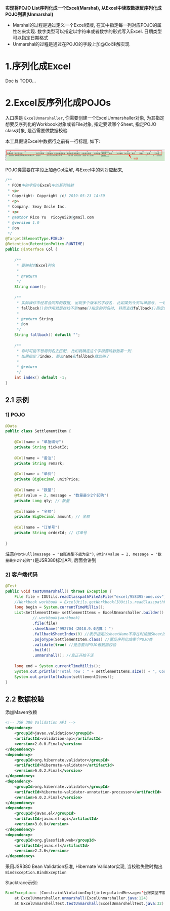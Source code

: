 **实现将POJO List序列化成一个Excel(Marshal), 从Excel中读取数据反序列化成POJO列表(Unmarshal)**

* Marshal的过程是通过定义一个Excel模版, 在其中指定每一列对应POJO的属性名来实现. 数字类型可以指定以字符串或者数字的形式写入Excel. 日期类型可以指定日期格式
* Unmarshal的过程是通过在POJO的字段上加@Col注解实现

# 1.序列化成Excel

Doc is TODO...

# 2.Excel反序列化成POJOs

入口类是 `ExcelUnmarshaller`, 你需要创建一个ExcelUnmarshaller对象, 为其指定想要反序列化的Workbook对象或者File对象, 指定要读哪个Sheet, 指定POJO class对象, 是否需要做数据校验.

本工具假设Excel中数据行之前有一行标题, 如下:

![1560083677585](assets/1560083677585.png)

POJO类需要在字段上加@Col注解, 与Excel中的列对应起来, 

```java
/**
 * POJO中的字段与Excel中的某列映射
 * <p>
 * Copyright: Copyright (c) 2019-05-23 14:59
 * <p>
 * Company: Sexy Uncle Inc.
 * <p>
 * @author Rico Yu  ricoyu520@gmail.com
 * @version 1.0
 * @on
 */
@Target(ElementType.FIELD)
@Retention(RetentionPolicy.RUNTIME)
public @interface Col {

	/**
	 * 要映射的Excel列名
	 * 
	 * @return
	 */
	String name();

	/**
	 * 实际操作中经常会同样的数据, 出现多个版本的字段名. 比如某列今天叫单据号, 一段时间后改成业务单号
	 * fallback()的作用就是在找不到name()指定的列名时, 转而去找fallback()指定的列
	 * 
	 * @return String
	 * @on
	 */
	String fallback() default "";

	/**
	 * 有时可能不想用列名去匹配, 比如我确定这个字段要映射到第一列. 
	 * 如果指定了index, 那么name和fallback就忽略了
	 * 
	 * @return
	 */
	int index() default -1;
}
```

## 2.1 示例

### 1) POJO

```java
@Data
public class SettlementItem {

	@Col(name = "单据编号")
	private String ticketId;
    
	@Col(name = "备注")
	private String remark;

	@Col(name = "单价")
	private BigDecimal unitPrice;

    @Col(name = "数量")
	@Min(value = 2, message = "数量最少2个起购")
	private Long qty; // 数量

	@Col(name = "金额")
	private BigDecimal amount; // 金额

	@Col(name = "订单号")
	private String orderId; // 订单号

}
```

注意`@NotNull(message = "台账类型不能为空")`, `@Min(value = 2, message = "数量最少2个起购")`是JSR380标准API, 后面会讲到

### 2) 客户端代码

```java
@Test
public void testUnmarshall() throws Exception {
    File file = IOUtils.readClasspathFileAsFile("excel/958395-one.csv");
	//Workbook workbook = ExcelUtils.getWorkbook(IOUtils.readClasspathFileAsFile("excel/958395-one.csv"));
    long begin = System.currentTimeMillis();
    List<SettlementItem> settlementItems = ExcelUnmarshaller.builder()
            //.workbook(workbook)
            .file(file)
            .sheetName("992704（2018.9.4结算 ）")
            .fallbackSheetIndex(0) //表示指定的sheetName不存在时按照Sheet的Index获取Sheet
            .pojoType(SettlementItem.class) //要反序列化成哪个POJO类
            .validate(true) //是否要对POJO做数据校验
            .build()
            .unmarshall(); //真正开始干活
    
    long end = System.currentTimeMillis();
    System.out.println("Total row : " + settlementItems.size() + ", Cost " + (end - begin) + " miliseconds");
    System.out.println(toJson(settlementItems));
}
```

## 2.2 数据校验

添加Maven依赖

```xml
<!-- JSR 380 Validation API -->
<dependency>
    <groupId>javax.validation</groupId>
    <artifactId>validation-api</artifactId>
    <version>2.0.0.Final</version>
</dependency>
<dependency>
    <groupId>org.hibernate.validator</groupId>
    <artifactId>hibernate-validator</artifactId>
    <version>6.0.2.Final</version>
</dependency>
<dependency>
    <groupId>org.hibernate.validator</groupId>
    <artifactId>hibernate-validator-annotation-processor</artifactId>
    <version>6.0.2.Final</version>
</dependency>
<dependency>
    <groupId>javax.el</groupId>
    <artifactId>javax.el-api</artifactId>
    <version>3.0.0</version>
</dependency>
<dependency>
    <groupId>org.glassfish.web</groupId>
    <artifactId>javax.el</artifactId>
    <version>2.2.6</version>
</dependency>
```

采用JSR380 Bean Validation标准, Hibernate Validator实现, 当校验失败时抛出`BindException.BindException`

Stacktrace示例:

```java
BindException: [ConstraintViolationImpl{interpolatedMessage='台账类型不能为空', propertyPath=deskType, rootBeanClass=class SettlementItem, messageTemplate='台账类型不能为空'}]
	at ExcelUnmarshaller.unmarshall(ExcelUnmarshaller.java:124)
	at ExcelUnmarshellTest.testUnmarshall(ExcelUnmarshellTest.java:32)
```

